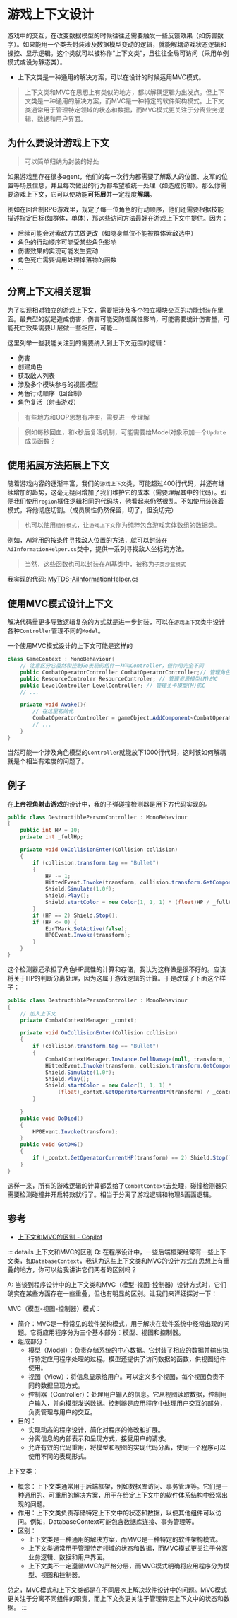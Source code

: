 # 游戏上下文设计

游戏中的交互，在改变数据模型的时候往往还需要触发一些反馈效果（如伤害数字）。如果能用一个类去封装涉及数据模型变动的逻辑，就能解耦游戏状态逻辑和操控、显示逻辑。这个类就可以被称作“上下文类”，且往往全局可访问（采用单例模式或设为静态类）。
- 上下文类是一种通用的解决方案，可以在设计的时候运用MVC模式。

> 上下文类和MVC在思想上有类似的地方，都以解耦逻辑为出发点。但上下文类是一种通用的解决方案，而MVC是一种特定的软件架构模式。上下文类通常用于管理特定领域的状态和数据，而MVC模式更关注于分离业务逻辑、数据和用户界面。

## 为什么要设计游戏上下文

> 可以简单归纳为封装的好处

如果游戏里存在很多agent，他们的每一次行为都需要了解敌人的位置、友军的位置等场景信息，并且每次做出的行为都希望被统一处理（如造成伤害）。那么你需要游戏上下文，它可以使功能**可拓展**并一定程度**解耦**。

例如在回合制RPG游戏里，规定了每一位角色的行动顺序，他们还需要根据技能描述指定目标(如群体，单体)，那这些访问方法最好在游戏上下文中提供。因为：
- 后续可能会对索敌方式做更改（如隐身单位不能被群体索敌选中）
- 角色的行动顺序可能受某些角色影响
- 伤害效果的实现可能发生变动
- 角色死亡需要调用处理掉落物的函数
- ...


## 分离上下文相关逻辑

为了实现相对独立的游戏上下文，需要把涉及多个独立模块交互的功能封装在里面。最典型的就是造成伤害，伤害可能受防御属性影响，可能需要统计伤害量，可能死亡效果需要UI层做一些相应，可能...

这里列举一些我能关注到的需要纳入到上下文范围的逻辑：
- 伤害
- 创建角色
- 获取敌人列表
- 涉及多个模块参与的视图模型
- 角色行动顺序（回合制）
- 角色复活（射击游戏）

> 有些地方和OOP思想有冲突，需要进一步理解

> 例如每秒回血，和k秒后复活机制，可能需要给Model对象添加一个`Update`成员函数？

## 使用拓展方法拓展上下文

随着游戏内容的逐渐丰富，我们的`游戏上下文`类，可能超过400行代码，并还有继续增加的趋势，这毫无疑问增加了我们维护它的成本（需要理解其中的代码）。即便我们使用`region`框住逻辑相同的代码块，他看起来仍然很乱。不如使用装饰着模式，将他彻底切割。（成员属性仍然保留，切了，但没切完）
> 也可以使用`组件模式`，让`游戏上下文`作为纯粹包含游戏实体数组的数据类。

例如，AI常用的按条件寻找敌人位置的方法，就可以封装在`AiInformationHelper.cs`类中，提供一系列寻找敌人坐标的方法。
> 当然，这些函数也可以封装在AI基类中，被称为`子类沙盒模式`

我实现的代码: [MyTDS-AiInformationHelper.cs](https://github.com/Unarimit/my-topdown-shooting-game/blob/9981b70eb553e8c827eaab56de2667d0f3f07d3c/Assets/Scripts/CombatLogic/ContextExtends/AiInformationHelper.cs)

## 使用MVC模式设计上下文

解决代码量更多导致逻辑复杂的方式就是进一步封装，可以在`游戏上下文`类中设计各种`Controller`管理不同的`Model`。

一个使用MVC模式设计的上下文可能是这样的

```csharp
class GameContext : MonoBehaviour{
    // 注意区分它虽然和控制Go表现的组件一样叫Controller，但作用完全不同
    public CombatOperatorController CombatOperatorController;// 管理角色模型(M)的C
    public ResourceControler ResourceControler; // 管理资源模型(M)的C
    public LevelController LevelController; // 管理关卡模型(M)的C
    // ...

    private void Awake(){
        // 在这里初始化
        CombatOperatorController = gameObject.AddComponent<CombatOperatorController>();
        // ...
    }
}
```

当然可能一个涉及角色模型的`Controller`就能放下1000行代码，这时该如何解耦就是个相当有难度的问题了。

## 例子

在**上帝视角射击游戏**的设计中，我的子弹碰撞检测器是用下方代码实现的。

``` csharp
public class DestructiblePersonController : MonoBehaviour
{
    public int HP = 10;
    private int _fullHp;

    private void OnCollisionEnter(Collision collision)
    {
        if (collision.transform.tag == "Bullet")
        {
            HP -= 1;
            HittedEvent.Invoke(transform, collision.transform.GetComponent<BulletController>().InitiatePos);
            Shield.Simulate(1.0f);
            Shield.Play();
            Shield.startColor = new Color(1, 1, 1) * (float)HP / _fullHp;
        }
        if (HP == 2) Shield.Stop();
        if (HP <= 0) {
            EorTMark.SetActive(false);
            HP0Event.Invoke(transform);
        }
    }
}
```

这个检测器还承担了角色HP属性的计算和存储，我认为这样做是很不好的。应该将关于HP的判断分离处理，因为这属于游戏逻辑的计算。于是改成了下面这个样子：

``` csharp
public class DestructiblePersonController : MonoBehaviour
{
    // 加入上下文
    private CombatContextManager _contxt;

    private void OnCollisionEnter(Collision collision)
    {
        if (collision.transform.tag == "Bullet")
        {
            CombatContextManager.Instance.DellDamage(null, transform, 1);
            HittedEvent.Invoke(transform, collision.transform.GetComponent<BulletController>().InitiatePos);
            Shield.Simulate(1.0f);
            Shield.Play();
            Shield.startColor = new Color(1, 1, 1) * 
                (float)_contxt.GetOperatorCurrentHP(transform) / _contxt.GetOperatorMaxHP(transform);
        }
        
    }
    public void DoDied()
    {
        HP0Event.Invoke(transform);
    }
    public void GotDMG()
    {
        if (_contxt.GetOperatorCurrentHP(transform) == 2) Shield.Stop();
    }
}
```

这样一来，所有的游戏逻辑的计算都丢给了`CombatContext`去处理，碰撞检测器只需要检测碰撞并开启特效就行了。相当于分离了游戏逻辑和物理&画面逻辑。

## 参考
- [上下文和MVC的区别 - Copilot](https://www.bing.com/)

::: details 上下文和MVC的区别
Q: 在程序设计中，一些后端框架经常有一些上下文类，如`DatabaseContext`，我认为这些上下文类和MVC的设计方式在思想上有重叠的地方，你可以给我讲讲它们两者的区别吗？

A: 当谈到程序设计中的上下文类和MVC（模型-视图-控制器）设计方式时，它们确实在某些方面存在一些重叠，但也有明显的区别。让我们来详细探讨一下：

MVC（模型-视图-控制器）模式：
- 简介：MVC是一种常见的软件架构模式，用于解决在软件系统中经常出现的问题。它将应用程序分为三个基本部分：模型、视图和控制器。
- 组成部分：
    - 模型（Model）：负责存储系统的中心数据。它封装了相应的数据并输出执行特定应用程序处理的过程。模型还提供了访问数据的函数，供视图组件使用。
    - 视图（View）：将信息显示给用户。可以定义多个视图，每个视图负责不同的数据呈现方式。
    - 控制器（Controller）：处理用户输入的信息。它从视图读取数据，控制用户输入，并向模型发送数据。控制器是应用程序中处理用户交互的部分，负责管理与用户的交互。
- 目的：
    - 实现动态的程序设计，简化对程序的修改和扩展。
    - 分离信息的内部表示和呈现方式，接受用户的请求。
    - 允许有效的代码重用，将模型和视图的实现代码分离，使同一个程序可以使用不同的表现形式。

上下文类：
- 概念：上下文类通常用于后端框架，例如数据库访问、事务管理等。它们是一种通用的、可重用的解决方案，用于在给定上下文中的软件体系结构中经常出现的问题。
- 作用：上下文类负责存储特定上下文中的状态和数据，以便其他组件可以访问。例如，DatabaseContext可能包含数据库连接、事务管理等。
- 区别：
    - 上下文类是一种通用的解决方案，而MVC是一种特定的软件架构模式。
    - 上下文类通常用于管理特定领域的状态和数据，而MVC模式更关注于分离业务逻辑、数据和用户界面。
    - 上下文类不一定遵循MVC的严格分层，而MVC模式明确将应用程序分为模型、视图和控制器。

总之，MVC模式和上下文类都是在不同层次上解决软件设计中的问题。MVC模式更关注于分离不同组件的职责，而上下文类更关注于管理特定上下文中的状态和数据。
:::